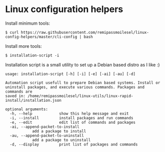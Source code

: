 # Linux configuration helpers

Install minimum tools:

	$ curl https://raw.githubusercontent.com/remipassmoilesel/linux-config-helpers/master/cli-config | bash

Install more tools:
	
	$ installation-script -i

Installation script is a small utility to set up a Debian based distro as I like :)

	usage: installation-script [-h] [-i] [-e] [-ai] [-au] [-d]

	Automation script usefull to prepare Debian based systems. Install or
	uninstall packages, and execute various commands. Packages and commands are
	saved in: /home/remipassmoilesel/linux-utils/linux-rapid-
	install/installation.json

	optional arguments:
	  -h, --help            show this help message and exit
	  -i, --install         install packages and run commands
	  -e, --edit            edit list of commands and packages
	  -ai, --append-packet-to-install
				add a package to install
	  -au, --append-packet-to-uninstall
				add a package to uninstall
	  -d, --display         print list of packages and commands
